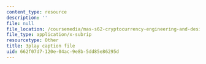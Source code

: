 ```yaml
---
content_type: resource
description: ''
file: null
file_location: /coursemedia/mas-s62-cryptocurrency-engineering-and-design-spring-2018/662f07d7120e04ac9e8b5dd85e86295d_UySc4jxbqi4.srt
file_type: application/x-subrip
resourcetype: Other
title: 3play caption file
uid: 662f07d7-120e-04ac-9e8b-5dd85e86295d
---
```

